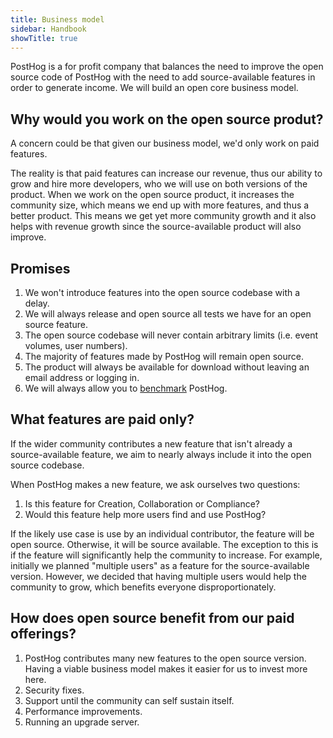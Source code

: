 ```yaml
---
title: Business model
sidebar: Handbook
showTitle: true
---
```


PostHog is a for profit company that balances the need to improve the open source code of PostHog with the need to add source-available features in order to generate income. We will build an open core business model.

## Why would you work on the open source produt?

A concern could be that given our business model, we'd only work on paid features.

The reality is that paid features can increase our revenue, thus our ability to grow and hire more developers, who we will use on both versions of the product. When we work on the open source product, it increases the community size, which means we end up with more features, and thus a better product. This means we get yet more community growth and it also helps with revenue growth since the source-available product will also improve.

## Promises

1. We won't introduce features into the open source codebase with a delay.
1. We will always release and open source all tests we have for an open source feature.
1. The open source codebase will never contain arbitrary limits (i.e. event volumes, user numbers).
1. The majority of features made by PostHog will remain open source.
1. The product will always be available for download without leaving an email address or logging in.
1. We will always allow you to [benchmark](https://news.ycombinator.com/item?id=18103162) PostHog.

## What features are paid only?

If the wider community contributes a new feature that isn't already a source-available feature, we aim to nearly always include it into the open source codebase.

When PostHog makes a new feature, we ask ourselves two questions:

1. Is this feature for Creation, Collaboration or Compliance?
1. Would this feature help more users find and use PostHog?

If the likely use case is use by an individual contributor, the feature will be open source. Otherwise, it will be source available. The exception to this is if the feature will significantly help the community to increase. For example, initially we planned "multiple users" as a feature for the source-available version. However, we decided that having multiple users would help the community to grow, which benefits everyone disproportionately.

## How does open source benefit from our paid offerings?

1. PostHog contributes many new features to the open source version. Having a viable business model makes it easier for us to invest more here.
1. Security fixes.
1. Support until the community can self sustain itself.
1. Performance improvements.
1. Running an upgrade server.
